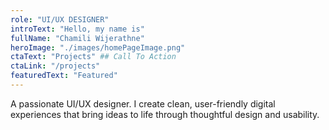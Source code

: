 ```yaml
---
role: "UI/UX DESIGNER"
introText: "Hello, my name is"
fullName: "Chamili Wijerathne"
heroImage: "./images/homePageImage.png"
ctaText: "Projects" ## Call To Action
ctaLink: "/projects"
featuredText: "Featured"
---
```


<p  class="home-content">A passionate UI/UX designer. I create clean, user-friendly digital experiences that bring ideas to life through thoughtful design and usability.</p>


